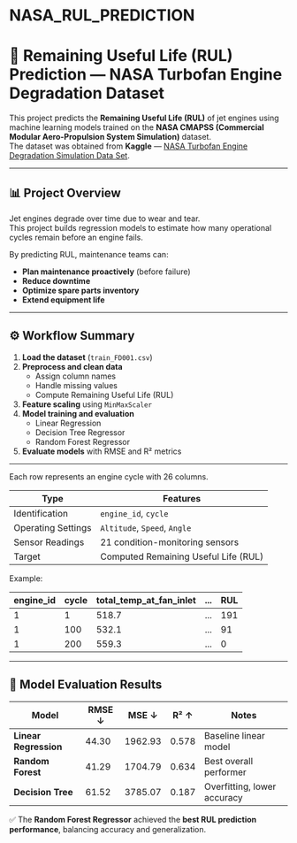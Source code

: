 # NASA_RUL_PREDICTION

# 🚀 Remaining Useful Life (RUL) Prediction — NASA Turbofan Engine Degradation Dataset

This project predicts the **Remaining Useful Life (RUL)** of jet engines using machine learning models trained on the **NASA CMAPSS (Commercial Modular Aero-Propulsion System Simulation)** dataset.  
The dataset was obtained from **Kaggle** — [NASA Turbofan Engine Degradation Simulation Data Set](https://www.kaggle.com/datasets/behrad3d/nasa-cmaps).

---

## 📊 Project Overview

Jet engines degrade over time due to wear and tear.  
This project builds regression models to estimate how many operational cycles remain before an engine fails.

By predicting RUL, maintenance teams can:
- **Plan maintenance proactively** (before failure)
- **Reduce downtime**
- **Optimize spare parts inventory**
- **Extend equipment life**

---

## ⚙️ Workflow Summary

1. **Load the dataset** (`train_FD001.csv`)
2. **Preprocess and clean data**
   - Assign column names
   - Handle missing values
   - Compute Remaining Useful Life (RUL)
3. **Feature scaling** using `MinMaxScaler`
4. **Model training and evaluation**
   - Linear Regression
   - Decision Tree Regressor
   - Random Forest Regressor
5. **Evaluate models** with RMSE and R² metrics

---

Each row represents an engine cycle with 26 columns.

| Type | Features |
|------|-----------|
| Identification | `engine_id`, `cycle` |
| Operating Settings | `Altitude`, `Speed`, `Angle` |
| Sensor Readings | 21 condition-monitoring sensors |
| Target | Computed Remaining Useful Life (RUL) |

Example:

| engine_id | cycle | total_temp_at_fan_inlet | ... | RUL |
|------------|--------|--------------------------|-----|-----|
| 1 | 1 | 518.7 | ... | 191 |
| 1 | 100 | 532.1 | ... | 91 |
| 1 | 200 | 559.3 | ... | 0 |

---

## 🧩 Model Evaluation Results

| Model | RMSE ↓ | MSE ↓ | R² ↑ | Notes |
|--------|---------|--------|------|-------|
| **Linear Regression** | 44.30 | 1962.93 | 0.578 | Baseline linear model |
| **Random Forest** | 41.29 | 1704.79 | 0.634 | Best overall performer |
| **Decision Tree** | 61.52 | 3785.07 | 0.187 | Overfitting, lower accuracy |

✅ The **Random Forest Regressor** achieved the **best RUL prediction performance**, balancing accuracy and generalization.
